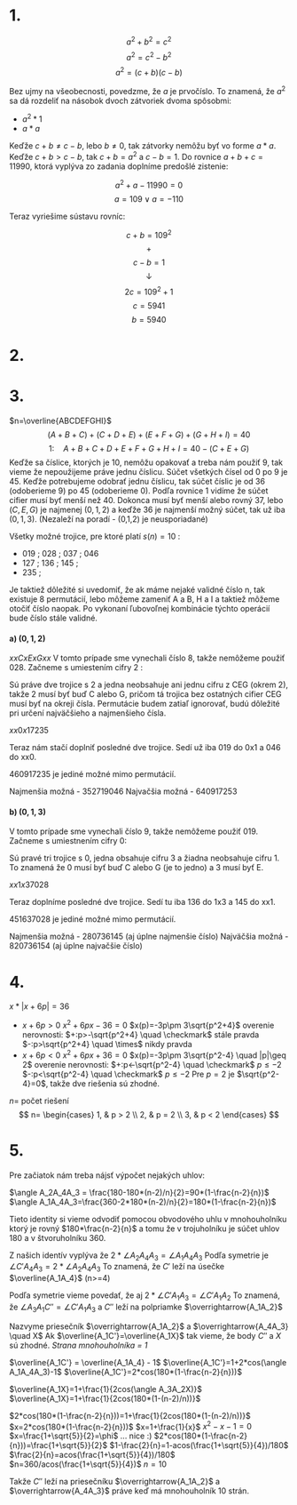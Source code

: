 # 1.

$$a^2+b^2=c^2$$
$$a^2=c^2-b^2$$
$$a^2=(c+b)(c-b)$$

Bez ujmy na všeobecnosti, povedzme, že $a$ je prvočíslo.
To znamená, že $a^2$ sa dá rozdeliť na násobok dvoch zátvoriek dvoma spôsobmi:
- $a^2*1$
- $a*a$

Keďže $c+b \neq c-b$, lebo $b \neq 0$, tak zátvorky nemôžu byť vo forme $a*a$.
Keďže $c+b > c-b$, tak $c+b=a^2$ a $c-b=1$.
Do rovnice $a+b+c=11990$, ktorá vyplýva zo zadania doplníme predošlé zistenie:

$$a^2+a-11990=0$$
$$a=109 \lor a=-110$$

Teraz vyriešime sústavu rovníc:

$$c+b=109^2$$
$$+$$
$$c-b=1$$
$$\downarrow$$
$$2c=109^2+1$$
$$c=5941$$
$$b=5940$$


# 2. 


# 3.

$n=\overline{ABCDEFGHI}$
$$(A+B+C)+(C+D+E)+(E+F+G)+(G+H+I)=40$$
$$1: \quad A+B+C+D+E+F+G+H+I=40-(C+E+G)$$
Keďže sa číslice, ktorých je 10, nemôžu opakovať a treba nám použiť 9, tak vieme že nepoužijeme práve jednu číslicu. Súčet všetkých čísel od 0 po 9 je 45. Keďže potrebujeme odobrať jednu číslicu, tak súčet číslic je od 36 (odoberieme 9) po 45 (odoberieme 0). 
Podľa rovnice 1 vidíme že súčet cifier musí byť menší než 40. Dokonca musí byť menší alebo rovný 37, lebo $(C,E,G)$ je najmenej $(0,1,2)$ a keďže 36 je najmenší možný súčet, tak už iba $(0,1,3)$. (Nezaleží na poradí - (0,1,2) je neusporiadané)

Všetky možné trojice, pre ktoré platí $s(n) = 10$ :
- 019 ; 028 ; 037 ; 046
- 127 ; 136 ; 145 ;
- 235 ;

Je taktiež dôležité si uvedomiť, že ak máme nejaké validné číslo n, tak existuje 8 permutácií, lebo môžeme zameniť A a B, H a I a taktiež môžeme otočiť číslo naopak. Po vykonaní ľubovoľnej kombinácie týchto operácií bude číslo stále validné.

#### a) $(0,1,2)$

$xxCxExGxx$
V tomto prípade sme vynechali číslo 8, takže nemôžeme použiť 028.
Začneme s umiestením cifry 2 :

Sú práve dve trojice s 2 a jedna neobsahuje ani jednu cifru z CEG (okrem 2), takže 2 musí byť buď C alebo G, pričom tá trojica bez ostatných cifier CEG musí byť na okreji čísla. Permutácie budem zatiaľ ignorovať, budú dôležité pri určení najväčšieho a najmenšieho čísla.

$xx0x17235$

Teraz nám stačí doplniť posledné dve trojice. Sedí už iba 019 do 0x1 a 046 do xx0.

$460917235$ je jediné možné mimo permutácií.

Najmenšia možná - $352719046$
Najvačšia možná - $640917253$

#### b) $(0,1,3)$

V tomto prípade sme vynechali číslo 9, takže nemôžeme použiť 019.
Začneme s umiestnením cifry 0:

Sú pravé tri trojice s 0, jedna obsahuje cifru 3 a žiadna neobsahuje cifru 1. To znamená že 0 musí byť buď C alebo G (je to jedno) a 3 musí byť E. 

$xx1x37028$

Teraz doplníme posledné dve trojice. Sedí tu iba 136 do 1x3 a 145 do xx1.

$451637028$ je jediné možné mimo permutácií.

Najmenšia možná - $280736145$ (aj úplne najmenšie číslo)
Najväčšia možná - $820736154$ (aj úplne najvačšie číslo)


# 4. 

$x*|x+6p|=36$
- $x+6p>0$
$x^2+6px-36=0$
$x(p)=-3p\pm 3\sqrt{p^2+4}$
overenie nerovnosti:
$+:p>-\sqrt{p^2+4} \quad \checkmark$ stále pravda
$-:p>\sqrt{p^2+4} \quad \times$ nikdy pravda
- $x+6p<0$
$x^2+6px+36=0$
$x(p)=-3p\pm 3\sqrt{p^2-4} \quad |p|\geq 2$
overenie nerovnosti:
$+:p<-\sqrt{p^2-4} \quad \checkmark$ $p\leq -2$
$-:p<\sqrt{p^2-4} \quad \checkmark$ $p\leq -2$
Pre $p=2$ je $\sqrt{p^2-4}=0$, takže dve riešenia sú zhodné.

$n=$ počet riešení
$$
n=
\begin{cases}
	1, & p > 2 \\
	2, & p = 2 \\
	3, & p < 2 
\end{cases}
$$


# 5.

Pre začiatok nám treba nájsť výpočet nejakých uhlov:

$\angle A_2A_4A_3 = \frac{180-180*(n-2)/n}{2}=90*(1-\frac{n-2}{n})$
$\angle A_1A_4A_3=\frac{360-2*180*(n-2)/n}{2}=180*(1-\frac{n-2}{n})$

Tieto identity si vieme odvodiť pomocou obvodového uhlu v mnohouholníku ktorý je rovný $180*\frac{n-2}{n}$ a tomu že v trojuholníku je súčet uhlov 180 a v štvoruholníku 360.

Z našich identív vyplýva že $2*\angle A_2A_4A_3=\angle A_1A_4A_3$
Podľa symetrie je $\angle C'A_4A_3 = 2*\angle A_2A_4A_3$
To znamená, že $C'$ leží na úsečke $\overline{A_1A_4}$ (n>=4)

Podľa symetrie vieme povedať, že aj $2*\angle C'A_1A_3=\angle C'A_1A_2$
To znamená, že $\angle A_3A_1C''=\angle C'A_1A_3$ a $C''$ leží na polpriamke $\overrightarrow{A_1A_2}$

Nazvyme priesečník $\overrightarrow{A_1A_2}$ a $\overrightarrow{A_4A_3} \quad X$ 
Ak $\overline{A_1C'}=\overline{A_1X}$ tak vieme, že body $C''$ a $X$ sú zhodné.
*Strana mnohouholníka = 1*

$\overline{A_1C'} = \overline{A_1A_4} - 1$
$\overline{A_1C'}=1+2*cos(\angle A_1A_4A_3)-1$
$\overline{A_1C'}=2*cos(180*(1-\frac{n-2}{n}))$

$\overline{A_1X}=1+\frac{1}{2cos(\angle A_3A_2X)}$
$\overline{A_1X}=1+\frac{1}{2cos(180*(1-(n-2)/n))}$

$2*cos(180*(1-\frac{n-2}{n}))=1+\frac{1}{2cos(180*(1-(n-2)/n))}$
$x=2*cos(180*(1-\frac{n-2}{n}))$
$x=1+\frac{1}{x}$
$x^2-x-1=0$
$x=\frac{1+\sqrt{5}}{2}=\phi$ ... nice :)
$2*cos(180*(1-\frac{n-2}{n}))=\frac{1+\sqrt{5}}{2}$
$1-\frac{2}{n}=1-acos(\frac{1+\sqrt{5}}{4})/180$
$\frac{2}{n}=acos(\frac{1+\sqrt{5}}{4})/180$
$n=360/acos(\frac{1+\sqrt{5}}{4})$
$n=10$

Takže $C''$ leží na priesečníku $\overrightarrow{A_1A_2}$ a $\overrightarrow{A_4A_3}$ práve keď má mnohouholník 10 strán.